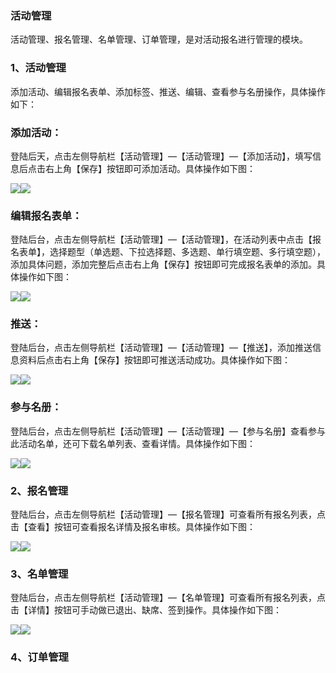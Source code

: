 ### 活动管理

活动管理、报名管理、名单管理、订单管理，是对活动报名进行管理的模块。

### 1、活动管理

添加活动、编辑报名表单、添加标签、推送、编辑、查看参与名册操作，具体操作如下：

### 添加活动：

登陆后天，点击左侧导航栏【活动管理】—【活动管理】—【添加活动】，填写信息后点击右上角【保存】按钮即可添加活动。具体操作如下图：

![](/assets/活动管理01.jpg)![](/assets/活动管理02.jpg)

### 编辑报名表单：

登陆后台，点击左侧导航栏【活动管理】—【活动管理】，在活动列表中点击【报名表单】，选择题型（单选题、下拉选择题、多选题、单行填空题、多行填空题），添加具体问题，添加完整后点击右上角【保存】按钮即可完成报名表单的添加。具体操作如下图：

![](/assets/报名表单01.jpg)![](/assets/报名表单02.jpg)

### 推送：

登陆后台，点击左侧导航栏【活动管理】—【活动管理】—【推送】，添加推送信息资料后点击右上角【保存】按钮即可推送活动成功。具体操作如下图：

![](/assets/推送01.jpg)![](/assets/推送02.jpg)

### 参与名册：

登陆后台，点击左侧导航栏【活动管理】—【活动管理】—【参与名册】查看参与此活动名单，还可下载名单列表、查看详情。具体操作如下图：

![](/assets/参与名册01.jpg)![](/assets/参与名册02.jpg)

### 2、报名管理

登陆后台，点击左侧导航栏【活动管理】—【报名管理】可查看所有报名列表，点击【查看】按钮可查看报名详情及报名审核。具体操作如下图：

![](/assets/报名管理01.jpg)![](/assets/报名管理02.jpg)

### 3、名单管理

登陆后台，点击左侧导航栏【活动管理】—【名单管理】可查看所有报名列表，点击【详情】按钮可手动做已退出、缺席、签到操作。具体操作如下图：

![](/assets/名单管理01.png)![](/assets/名单管理02.jpg)

### 4、订单管理



